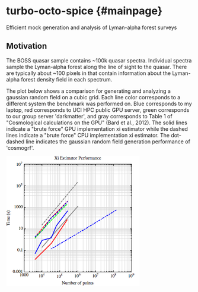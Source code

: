 turbo-octo-spice {#mainpage}
================

Efficient mock generation and analysis of Lyman-alpha forest surveys

Motivation
----------

The BOSS quasar sample contains ~100k quasar spectra. Individual spectra sample the Lyman-alpha forest along the line of sight to the quasar. There are typically about ~100 pixels in that contain information about the Lyman-alpha forest density field in each spectrum.

The plot below shows a comparison for generating and analyzing a gaussian random field on a cubic grid. Each line color corresponds to a different system the benchmark was performed on. Blue corresponds to my laptop, red corresponds to UCI HPC public GPU server, green corresponds to our group server 'darkmatter', and gray corresponds to Table 1 of "Cosmological calculations on the GPU" (Bard et al., 2012). The solid lines indicate a "brute force" GPU implementation xi estimator while the dashed lines indicate a "brute force" CPU implementation xi estimator. The dot-dashed line indicates the gaussian random field generation performance of 'cosmogrf'.

![](images/xiperfplot.png "Xi Performance Comparison")
